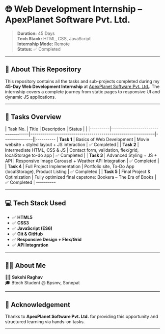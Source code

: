 # 🌐 Web Development Internship – ApexPlanet Software Pvt. Ltd.

> **Duration:** 45 Days  
> **Tech Stack:** HTML, CSS, JavaScript  
> **Internship Mode:** Remote  
> **Status:** ✅ Completed

---

## 📁 About This Repository

This repository contains all the tasks and sub-projects completed during my **45-Day Web Development Internship** at [ApexPlanet Software Pvt. Ltd.](https://apexplanet.in/). The internship covers a complete journey from static pages to responsive UI and dynamic JS applications.

---

## 🧩 Tasks Overview

| Task No. | Title                              | Description                                                   | Status        |  |
|----------|------------------------------------|---------------------------------------------------------------|---------------||----------
| **Task 1** | Basics of Web Development          | Movie website + styled layout + JS interaction                    | ✅ Completed  | 
| **Task 2** | Intermediate HTML, CSS & JS        | Contact form, validation, flex/grid, localStorage to-do app   | ✅ Completed  | 
| **Task 3** | Advanced Styling + JS + API        | Responsive Image Carousel + Weather API Integration           | ✅ Completed  | 
| **Task 4** | Full Project Implementation        | Portfolio site, To-Do App (localStorage), Product Listing     | ✅ Completed  | 
| **Task 5** | Final Project & Optimization       | Fully optimized final capstone: Bookera – The Era of Books    | ✅ Completed  | ----------

---

## 💻 Tech Stack Used

- ✅ **HTML5**
- ✅ **CSS3**
- ✅ **JavaScript (ES6)**
- ✅ **Git & GitHub**
- ✅ **Responsive Design + Flex/Grid**
- ✅ **API Integration**

---

## 🙋‍♂️ About Me

👨‍💻 **Sakshi Raghav**  
🎓 Btech Student @ Bpsmv, Sonepat


---


## 🙏 Acknowledgement

Thanks to **ApexPlanet Software Pvt. Ltd.** for providing this opportunity and structured learning via hands-on tasks.

---
